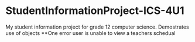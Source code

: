 # StudentInformationProject-ICS-4U1
My student information project for grade 12 computer science. 
Demostrates use of objects
**One error user is unable to view a teachers schedual
